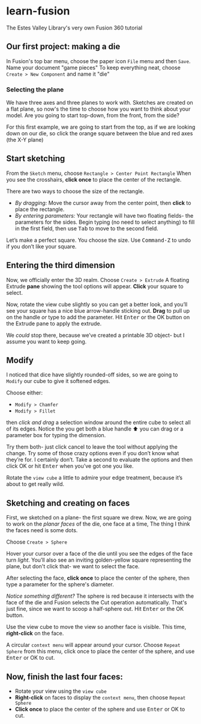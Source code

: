 # learn-fusion
The Estes Valley Library's very own Fusion 360 tutorial

## Our first project: making a die
In Fusion's top bar menu, choose the paper icon `File` menu and then `Save`. Name your document "game pieces"
To keep everything neat, choose `Create > New Component` and name it "die"

### Selecting the plane
We have three axes and three planes to work with. Sketches are created on a flat plane, so now's the time to choose how you want to think about your model. Are you going to start top-down, from the front, from the side?

For this first example, we are going to start from the top, as if we are looking down on our die, so click the orange square between the blue and red axes (the X-Y plane)

## Start sketching
From the `Sketch` menu, choose `Rectangle > Center Point Rectangle`
When you see the crosshairs, **click once** to place the center of the rectangle. 

There are two ways to choose the size of the rectangle.
- *By dragging:* Move the cursor away from the center point, then **click** to place the rectangle.
- *By entering parameters:* Your rectangle will have two floating fields- the parameters for the sides. Begin typing (no need to select anything) to fill in the first field, then use <kbd>Tab</kbd> to move to the second field.

Let’s make a perfect square. You choose the size. Use <kbd>Command-Z</kbd> to undo if you don’t like your square.

## Entering the third dimension
Now, we officially enter the 3D realm. Choose `Create > Extrude`
A floating Extrude **pane** showing the tool options will appear. **Click** your square to select.

Now, rotate the view cube slightly so you can get a better look, and you’ll see your square has a nice blue arrow-handle sticking out. **Drag** to pull up on the handle *or* type to add the parameter. Hit <kbd>Enter</kbd> or the OK button on the Extrude pane to apply the extrude.

We *could* stop there, because we’ve created a printable 3D object- but I assume you want to keep going.

## Modify
I noticed that dice have slightly rounded-off sides, so we are going to `Modify` our cube to give it softened edges.

Choose either:
- `Modify > Chamfer`
- `Modify > Fillet`

then *click and drag* a selection window around the entire cube to select all of its edges. Notice the you get both a blue handle :arrow_up: you can drag or a parameter box for typing the dimension.

Try them both- just click cancel to leave the tool without applying the change. Try some of those crazy options even if you don’t know what they’re for. I certainly don’t. Take a second to evaluate the options and then click OK or hit <kbd>Enter</kbd> when you’ve got one you like.

Rotate the `view cube` a little to admire your edge treatment, because it’s about to get really wild.

## Sketching and creating on faces
First, we sketched on a plane- the first square we drew. Now, we are going to work on the *planar faces* of the die, one face at a time, The thing I think the faces need is some dots.

Choose `Create > Sphere`

Hover your cursor over a face of the die until you see the edges of the face turn *light*. You’ll also see an inviting golden-yellow square representing the plane, but don't click that- we want to select the face.

After selecting the face, **click once** to place the center of the sphere, then type a parameter for the sphere's diameter.

*Notice something different?* The sphere is red because it intersects with the face of the die and Fusion selects the Cut operation automatically. That's just fine, since we want to scoop a half-sphere out. Hit <kbd>Enter</kbd> or the OK button.

Use the view cube to move the view so another face is visible.  This time, **right-click** on the face.

A circular `context menu` will appear around your cursor. Choose `Repeat Sphere` from this menu, click once to place the center of the sphere, and use <kbd>Enter</kbd> or OK to cut.

## Now, finish the last four faces:
-	Rotate your view using the `view cube`
-	**Right-click** on faces to display the `context menu`, then choose `Repeat Sphere`
-	**Click once** to place the center of the sphere and use <kbd>Enter</kbd> or OK to cut.







